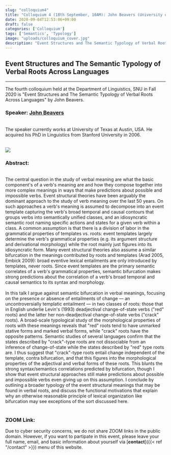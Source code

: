 ```yaml
---
slug: "colloquium4"
title: "Colloquium 4 (18th September, 10AM): John Beavers (University of Texas, Austin)"
date: 2020-09-04T12:53:06+09:00
draft: false
categories: ['Colloquium']
tags: ['Semantics', 'Typology']
image: "uploads/colloquium_cover.jpg"
description: "Event Structures and The Semantic Typology of Verbal Roots Across Languages by John Beavers"
---
```


## Event Structures and The Semantic Typology of Verbal Roots Across Languages
***

The fourth colloquium held at the Department of Linguistics, SNU in Fall 2020 is "Event Structures and The Semantic Typology of Verbal Roots Across Languages" by John Beavers. 

### Speaker: <a class=intro-link href="https://liberalarts.utexas.edu/linguistics/faculty/profile.php?eid=jbeavers">John Beavers</a>
<br/>
The speaker currently works at University of Texas at Austin, USA. He acquired his PhD in Linguistics from Stanford University in 2006.
<br/><br/>

![ ](/profiles/John_Beavers_image.jpg#floatleft)

### Abstract: 
<br/>
The central question in the study of verbal meaning are what the basic component's of a verb's meaning are and how they compose together into more complex meanings in ways that make predictions about possible and impossible verbs. Event structural theories have been arguably the dominant approach to the study of verb meaning over the last 50 years. On such approaches a verb's meaning is assumed to decompose into an event template capturing the verb's broad temporal and causal contours that groups verbs into semantically unified classes, and an idiosyncratic semantic root naming specific actions and states for a given verb within a class. A common assumption is that there is a division of labor in the grammatical properties of templates vs. roots: event templates largely determine the verb's grammatical properties (e.g. its argument structure and derivational morphology) while the root mainly just figures into its idiosyncratic form. Many event structural theories also assume a similar bifurcation in the meanings contributed by roots and templates (Arad 2005, Embick 2009): broad eventive lexical entailments are only introduced by templates, never roots. Since event templates are the primary semantic correlates of a verb's grammatical properties, semantic bifurcation makes strong predictions about the correlation of a verb's broad temporal and causal semantics to its syntax and morphology.
<br><br/>
In this talk I argue against semantic bifurcation in verbal meanings, focusing on the presence or absence of entailments of change — an uncontroversially templatic entailment — in two classes of roots: those that in English underlie Levin's (1993) deadjectival change-of-state verbs ("red" roots) and the latter her non-deadjectival change-of-state verbs ("crack" roots). A broad-scale typological study of the morphological properties of roots with these meanings reveals that "red" roots tend to have unmarked stative forms and marked verbal forms, while "crack" roots have the opposite patterns. Semantic studies of several languages confirm that the states described by "crack"-type roots are not dissociable from an inference of change-of-state while the states described by "red" type roots are. I thus suggest that "crack"-type roots entail change independent of the template, contra bifurcation, and that this figures into the morphological properties of the adjectival and verbal forms of these roots. This blunts the strong syntax/semantics correlations predicted by bifurcation, though I show that event structural approaches still make predictions about possible and impossible verbs even giving up on this assumption. I conclude by outlining a broader typology of the event structural meanings that may be found in verbal roots, and discuss the functional motivations that explain why an otherwise reasonable principle of lexical organization like bifurcation may see exceptions of the sort discussed here.
<br/><br/>

### ZOOM Link:
Due to cyber security concerns, we do not share ZOOM links in the public domain. However, if you want to partipate in this event, please leave your full name, email, and basic information about yourself via [**contact**]({{< ref "/contact" >}}) menu of this website.